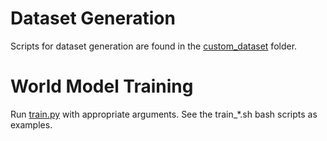 # Dataset Generation
Scripts for dataset generation are found in the [custom_dataset](./custom_dataset/) folder.

# World Model Training
Run [train.py](./train.py) with appropriate arguments. See the train_*.sh bash scripts as examples.